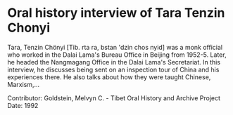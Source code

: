 # Oral history interview of Tara Tenzin Chonyi


Tara, Tenzin Chönyi [Tib. rta ra, bstan 'dzin chos nyid] was a monk official who worked in the Dalai Lama's Bureau Office in Beijing from 1952-5. Later, he headed the Nangmagang Office in the Dalai Lama's Secretariat. In this interview, he discusses being sent on an inspection tour of China and his experiences there. He also talks about how they were taught Chinese, Marxism,...


Contributor:
                        Goldstein, Melvyn C. - Tibet Oral History and Archive Project  
Date:
1992  
